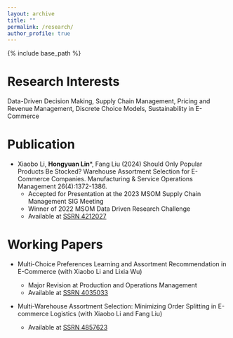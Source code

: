 ```yaml
---
layout: archive
title: ""
permalink: /research/
author_profile: true
---
```


{% include base_path %}

Research Interests
======
Data-Driven Decision Making, Supply Chain Management, Pricing and Revenue Management, Discrete Choice Models, Sustainability in E-Commerce

Publication
======
* Xiaobo Li, **Hongyuan Lin***, Fang Liu (2024) Should Only Popular Products Be Stocked? Warehouse Assortment Selection for E-Commerce Companies. Manufacturing & Service Operations Management 26(4):1372-1386.
  * Accepted for Presentation at the 2023 MSOM Supply Chain Management SIG Meeting
  * Winner of 2022 MSOM Data Driven Research Challenge
  * Available at [SSRN 4212027](https://ssrn.com/abstract=4212027)

Working Papers
======
* Multi-Choice Preferences Learning and Assortment Recommendation in E-Commerce (with Xiaobo Li and Lixia Wu)
  * Major Revision at Production and Operations Management
  * Available at [SSRN 4035033](https://ssrn.com/abstract=4035033)

* Multi-Warehouse Assortment Selection: Minimizing Order Splitting in E-commerce Logistics (with Xiaobo Li and Fang Liu)
  * Available at [SSRN 4857623](https://ssrn.com/abstract=4857623)

<!-- * Algorithms for Solving a Class of Piecewise Linear Problems with Application to Robust Multi-Product Inventory Replenishment (with Xiaobo Li and Yinuo Lin) -->

